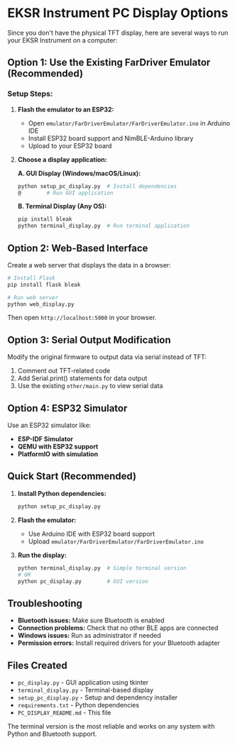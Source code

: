 # EKSR Instrument PC Display Options

Since you don't have the physical TFT display, here are several ways to run your EKSR Instrument on a computer:

## Option 1: Use the Existing FarDriver Emulator (Recommended)

### Setup Steps:
1. **Flash the emulator to an ESP32:**
   - Open `emulator/FarDriverEmulator/FarDriverEmulator.ino` in Arduino IDE
   - Install ESP32 board support and NimBLE-Arduino library
   - Upload to your ESP32 board

2. **Choose a display application:**

   **A. GUI Display (Windows/macOS/Linux):**
   ```bash
   python setup_pc_display.py  # Install dependencies
   @        # Run GUI application
   ```

   **B. Terminal Display (Any OS):**
   ```bash
   pip install bleak
   python terminal_display.py  # Run terminal application
   ```

## Option 2: Web-Based Interface

Create a web server that displays the data in a browser:

```bash
# Install Flask
pip install flask bleak

# Run web server
python web_display.py
```

Then open `http://localhost:5000` in your browser.

## Option 3: Serial Output Modification

Modify the original firmware to output data via serial instead of TFT:

1. Comment out TFT-related code
2. Add Serial.print() statements for data output
3. Use the existing `other/main.py` to view serial data

## Option 4: ESP32 Simulator

Use an ESP32 simulator like:
- **ESP-IDF Simulator**
- **QEMU with ESP32 support**
- **PlatformIO with simulation**

## Quick Start (Recommended)

1. **Install Python dependencies:**
   ```bash
   python setup_pc_display.py
   ```

2. **Flash the emulator:**
   - Use Arduino IDE with ESP32 board support
   - Upload `emulator/FarDriverEmulator/FarDriverEmulator.ino`

3. **Run the display:**
   ```bash
   python terminal_display.py  # Simple terminal version
   # OR
   python pc_display.py        # GUI version
   ```

## Troubleshooting

- **Bluetooth issues:** Make sure Bluetooth is enabled
- **Connection problems:** Check that no other BLE apps are connected
- **Windows issues:** Run as administrator if needed
- **Permission errors:** Install required drivers for your Bluetooth adapter

## Files Created

- `pc_display.py` - GUI application using tkinter
- `terminal_display.py` - Terminal-based display
- `setup_pc_display.py` - Setup and dependency installer
- `requirements.txt` - Python dependencies
- `PC_DISPLAY_README.md` - This file

The terminal version is the most reliable and works on any system with Python and Bluetooth support. 